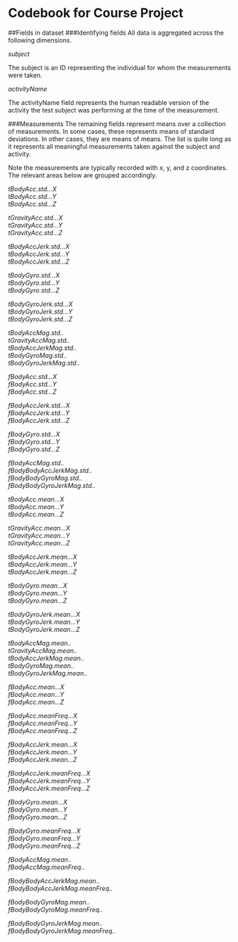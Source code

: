 Codebook for Course Project
===========================

##Fields in dataset
###Identifying fields
All data is aggregated across the following dimensions. 

*subject* 

The subject is an ID representing the individual for whom the measurements were taken.

*activityName*

The activityName field represents the human readable version of the activity the test subject was performing at the time of the measurement.

###Measurements
The remaining fields represent means over a collection of measurements. In some cases, these represents means of standard deviations. In other cases, they are means of means. The list is quite long as it represents all meaningful measurements taken against the subject and activity.

Note the measurements are typically recorded with x, y, and z coordinates. The relevant areas below are grouped accordingly.


*tBodyAcc.std...X*            
*tBodyAcc.std...Y*          
*tBodyAcc.std...Z*    

*tGravityAcc.std...X*            
*tGravityAcc.std...Y*             
*tGravityAcc.std...Z*  

*tBodyAccJerk.std...X*            
*tBodyAccJerk.std...Y*           
*tBodyAccJerk.std...Z*

*tBodyGyro.std...X*              
*tBodyGyro.std...Y*               
*tBodyGyro.std...Z*   

*tBodyGyroJerk.std...X*           
*tBodyGyroJerk.std...Y*          
*tBodyGyroJerk.std...Z*  

*tBodyAccMag.std..*              
*tGravityAccMag.std..*            
*tBodyAccJerkMag.std..*          
*tBodyGyroMag.std..*              
*tBodyGyroJerkMag.std..* 

*fBodyAcc.std...X*                
*fBodyAcc.std...Y*               
*fBodyAcc.std...Z*    

*fBodyAccJerk.std...X*           
*fBodyAccJerk.std...Y*            
*fBodyAccJerk.std...Z* 

*fBodyGyro.std...X*               
*fBodyGyro.std...Y*              
*fBodyGyro.std...Z*  

*fBodyAccMag.std..*              
*fBodyBodyAccJerkMag.std..*       
*fBodyBodyGyroMag.std..*         
*fBodyBodyGyroJerkMag.std..* 

*tBodyAcc.mean...X*              
*tBodyAcc.mean...Y*               
*tBodyAcc.mean...Z*     

*tGravityAcc.mean...X*            
*tGravityAcc.mean...Y*           
*tGravityAcc.mean...Z*  

*tBodyAccJerk.mean...X*          
*tBodyAccJerk.mean...Y*           
*tBodyAccJerk.mean...Z* 

*tBodyGyro.mean...X*              
*tBodyGyro.mean...Y*             
*tBodyGyro.mean...Z* 

*tBodyGyroJerk.mean...X*         
*tBodyGyroJerk.mean...Y*          
*tBodyGyroJerk.mean...Z* 

*tBodyAccMag.mean..*              
*tGravityAccMag.mean..*          
*tBodyAccJerkMag.mean..*          
*tBodyGyroMag.mean..*            
*tBodyGyroJerkMag.mean..*  

*fBodyAcc.mean...X*              
*fBodyAcc.mean...Y*               
*fBodyAcc.mean...Z*       

*fBodyAcc.meanFreq...X*           
*fBodyAcc.meanFreq...Y*          
*fBodyAcc.meanFreq...Z*  

*fBodyAccJerk.mean...X*          
*fBodyAccJerk.mean...Y*           
*fBodyAccJerk.mean...Z*    

*fBodyAccJerk.meanFreq...X*       
*fBodyAccJerk.meanFreq...Y*      
*fBodyAccJerk.meanFreq...Z*  

*fBodyGyro.mean...X*             
*fBodyGyro.mean...Y*              
*fBodyGyro.mean...Z*         

*fBodyGyro.meanFreq...X*          
*fBodyGyro.meanFreq...Y*         
*fBodyGyro.meanFreq...Z*      

*fBodyAccMag.mean..*             
*fBodyAccMag.meanFreq..*      

*fBodyBodyAccJerkMag.mean..*     
*fBodyBodyAccJerkMag.meanFreq..*  

*fBodyBodyGyroMag.mean..*        
*fBodyBodyGyroMag.meanFreq..*    

*fBodyBodyGyroJerkMag.mean..*    
*fBodyBodyGyroJerkMag.meanFreq..*

